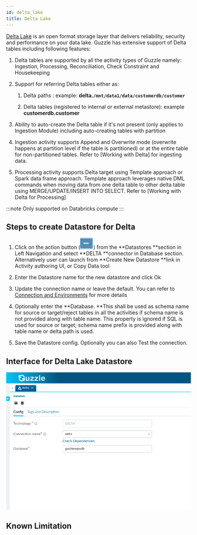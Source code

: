 ```yaml
---
id: delta_lake
title: Delta Lake
---
```


[Delta Lake](https://databricks.com/product/delta-lake-on-databricks) is an open format storage layer that delivers reliability, security and performance on your data lake. Guzzle has extensive support of Delta tables including following features:

1. Delta tables are supported by all the activity types of Guzzle namely: Ingestion, Processing, Reconciliation, Check Constraint and Housekeeping

2. Support for referring Delta tables either as:

    1. Delta paths : example: **delta.`/mnt/data1/data/customerdb/customer`** 

    2. Delta tables (registered to internal or external metastore): example **customerdb.customer**

3. Ability to auto-create the Delta table if it's not present (only applies to Ingestion Module) including auto-creating tables with partition

4. Ingestion activity supports Append and Overwrite mode (overwrite happens at partition level if the table is partitioned) or at the entire table for non-partitioned tables. Refer to [Working with Delta] for ingesting data.

5. Processing activity supports Delta target using Template approach or Spark data frame approach. Template approach leverages native DML commands when moving data from one delta table to other delta table using MERGE/UPDATE/INSERT INTO SELECT. Refer to [Working with Delta for Processing]


:::note
Only supported on Databricks compute
:::

## Steps to create Datastore for Delta

1. Click on the action button (![image alt text](/img/docs/how-to-guides/datastores/action_button.png)) from the **Datastores **section in Left Navigation and select **DELTA **connector in Database section. Alternatively user can launch from **Create New Datastore **link in Activity authoring UI, or Copy Data tool 

2. Enter the Datastore name for the new datastore and click Ok

3. Update the connection name or leave the default. You can refer to [Connection and Environments](../connection_and_environment/connection_and_environment) for more details

4. Optionally enter the **Database. **This shall be used as schema name for source or target/reject tables in all the activities if schema name is not provided along with table name. This property is ignored if SQL is used for source or target; schema name prefix is provided along with table name or delta path is used.

5. Save the Datastore config. Optionally you can also Test the connection. 

## Interface for Delta Lake Datastore

<!-- ![image alt text](/img/docs/how-to-guides/datastores/delta_lake_1.png) -->

<a href="/img/docs/how-to-guides/datastores/Delta_Lake_1.png" target="_self" >
    <img src="/img/docs/how-to-guides/datastores/Delta_Lake_1.png" />
</a>

## Known Limitation